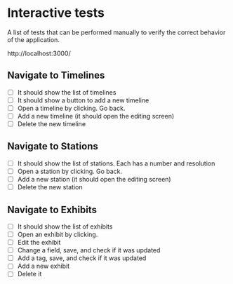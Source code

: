 # Interactive tests

A list of tests that can be performed manually to verify the correct behavior of the application.

http://localhost:3000/

## Navigate to Timelines

- [ ] It should show the list of timelines
- [ ] It should show a button to add a new timeline
- [ ] Open a timeline by clicking. Go back.
- [ ] Add a new timeline (it should open the editing screen)
- [ ] Delete the new timeline

## Navigate to Stations

- [ ] It should show the list of stations. Each has a number and resolution
- [ ] Open a station by clicking. Go back.
- [ ] Add a new station (it should open the editing screen)
- [ ] Delete the new station

## Navigate to Exhibits

- [ ] It should show the list of exhibits
- [ ] Open an exhibit by clicking. 
- [ ] Edit the exhibit
- [ ] Change a field, save, and check if it was updated
- [ ] Add a tag, save, and check if it was updated
- [ ] Add a new exhibit
- [ ] Delete it